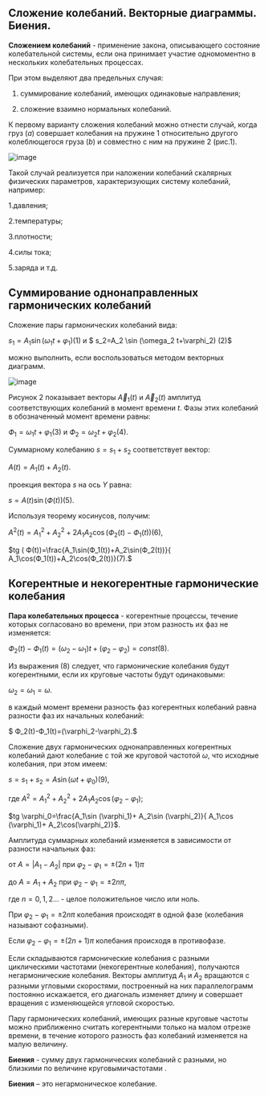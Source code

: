## __Сложение колебаний. Векторные диаграммы. Биения.__ ##

__Сложением колебаний__ - применение закона, описывающего состояние колебательной системы, если она принимает участие одномоментно в нескольких колебательных процессах.

При этом выделяют два предельных случая:

1. суммирование колебаний, имеющих одинаковые направления;

2. сложение взаимно нормальных колебаний.

К первому варианту сложения колебаний можно отнести случай, когда груз ($a$) совершает колебания на пружине 1 относительно другого колеблющегося груза ($b$) и совместно с ним на пружине 2 (рис.1).

![image](https://github.com/Milanistov/DZhome/assets/164164134/e6e7e2a5-23b9-4c91-8138-4299256561e1)

Такой случай реализуется при наложении колебаний скалярных физических параметров, характеризующих систему колебаний, например:

1.давления;

2.температуры;

3.плотности;

4.силы тока;

5.заряда и т.д.

## __Суммирование однонаправленных гармонических колебаний__ ##
Сложение пары гармонических колебаний вида:

$s_1=A_1 \sin (\omega_1 t+\varphi_1) (1)$ и $ s_2=A_2 \sin (\omega_2 t+\varphi_2) (2)$

можно выполнить, если воспользоваться методом векторных диаграмм.

![image](https://github.com/Milanistov/DZhome/assets/164164134/9ae74363-832b-48a2-9783-e843fe4d0996)

Рисунок 2 показывает векторы $\vec A_1(t)$ и $\vec A_2(t)$ амплитуд соответствующих
колебаний в момент времени $t$. Фазы этих колебаний в обозначенный момент времени равны:

$Ф_1=\omega_1 t+\varphi_1 (3)$ и $Ф_2=\omega_2 t+\varphi_2 (4)$.

Суммарному колебанию $s=s_1+s_2$ соответствует вектор:

$A(t)=A_1(t)+A_2(t)$.

проекция вектора $s$ на ось $Y$ равна:

$s=A(t)\sin(Ф(t))(5).$

Используя теорему косинусов, получим:

$A^2(t)=A_1^2+A_2^2+2A_1A_2\cos (Ф_2(t)-Ф_1(t))(6),$

$tg ( Ф(t))=\frac{A_1\sin(Ф_1(t))+A_2\sin(Ф_2(t))}{ A_1\cos(Ф_1(t))+A_2\cos(Ф_2(t))}(7).$

## __Когерентные и некогерентные гармонические колебания__ ##

__Пара колебательных процесса__ -  когерентные процессы, течение которых согласовано во времени, при этом разность их фаз не изменяется:

$Ф_2(t)-Ф_1(t)=(\omega_2-\omega_1)t+(\varphi_2-\varphi_2)=const (8).$

Из выражения (8) следует, что гармонические колебания будут когерентными, если их круговые частоты будут одинаковыми:

$\omega_2=\omega_1=\omega.$

в каждый момент времени разность фаз когерентных колебаний равна разности фаз их начальных колебаний:

$ Ф_2(t)-Ф_1(t)=(\varphi_2-\varphi_2).$

Сложение двух гармонических однонаправленных когерентных колебаний дают колебание с той же круговой частотой $\omega$, что исходные колебания, при этом имеем:

$s=s_1+s_2=A\sin(\omega t+\varphi_0)(9),$

где $A^2=A_1^2+A_2^2+2A_1A_2\cos (\varphi_2-\varphi_1)$;

$tg \varphi_0=\frac{A_1\sin (\varphi_1)+ A_2\sin (\varphi_2)}{ A_1\cos (\varphi_1)+ A_2\cos(\varphi_2)}$.

Амплитуда суммарных колебаний изменяется в зависимости от разности начальных фаз:

от $A=|A_1-A_2|$ при $\varphi_2-\varphi_1=\pm (2n+1)\pi$

до $A=A_1+A_2$ при $\varphi_2-\varphi_1=\pm 2n\pi$,

где $n=0,1,2...$ - целое положительное число или ноль.

При $\varphi_2-\varphi_1=\pm 2n\pi$ колебания происходят в одной фазе (колебания называют софазными).

Если $\varphi_2-\varphi_1=\pm (2n+1)\pi$ колебания происходя в противофазе.

Если складываются гармонические колебания с разными циклическими частотами (некогерентные колебания), получаются негармонические колебания. Векторы амплитуд $A_1$ и $A_2$ вращаются с разными угловыми скоростями, построенный на них параллелограмм постоянно искажается, его диагональ изменяет длину и совершает вращения с изменяющейся угловой скоростью.

Пару гармонических колебаний, имеющих разные круговые частоты можно приближенно считать когерентными только на малом отрезке времени, в течение которого разность фаз  колебаний изменяется на малую величину.

__Биения__ - сумму двух гармонических колебаний с разными, но близкими по величине круговымичастотами .

__Биения__ – это негармоническое колебание.




